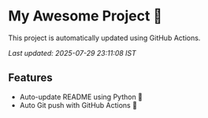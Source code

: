 # My Awesome Project 🚀

This project is automatically updated using GitHub Actions.

_Last updated: 2025-07-29 23:11:08 IST_

## Features
- Auto-update README using Python 🐍
- Auto Git push with GitHub Actions 🤖
